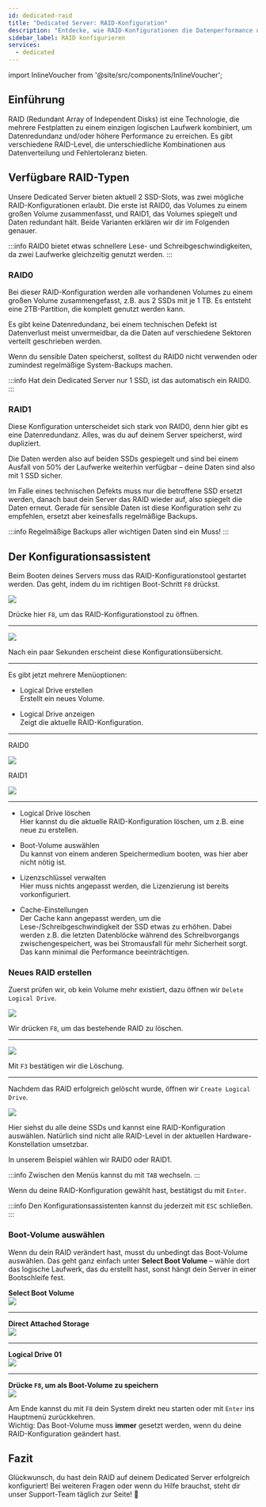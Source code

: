 ```yaml
---
id: dedicated-raid
title: "Dedicated Server: RAID-Konfiguration"
description: "Entdecke, wie RAID-Konfigurationen die Datenperformance und Redundanz bei Dedicated Servern mit SSDs verbessern → Jetzt mehr erfahren"
sidebar_label: RAID konfigurieren
services:
  - dedicated
---
```


import InlineVoucher from '@site/src/components/InlineVoucher';

## Einführung

RAID (Redundant Array of Independent Disks) ist eine Technologie, die mehrere Festplatten zu einem einzigen logischen Laufwerk kombiniert, um Datenredundanz und/oder höhere Performance zu erreichen. Es gibt verschiedene RAID-Level, die unterschiedliche Kombinationen aus Datenverteilung und Fehlertoleranz bieten.

<InlineVoucher />

## Verfügbare RAID-Typen
Unsere Dedicated Server bieten aktuell 2 SSD-Slots, was zwei mögliche RAID-Konfigurationen erlaubt. Die erste ist RAID0, das Volumes zu einem großen Volume zusammenfasst, und RAID1, das Volumes spiegelt und Daten redundant hält. Beide Varianten erklären wir dir im Folgenden genauer.

:::info
RAID0 bietet etwas schnellere Lese- und Schreibgeschwindigkeiten, da zwei Laufwerke gleichzeitig genutzt werden.
:::

### RAID0
Bei dieser RAID-Konfiguration werden alle vorhandenen Volumes zu einem großen Volume zusammengefasst, z.B. aus 2 SSDs mit je 1 TB. Es entsteht eine 2TB-Partition, die komplett genutzt werden kann.

Es gibt keine Datenredundanz, bei einem technischen Defekt ist Datenverlust meist unvermeidbar, da die Daten auf verschiedene Sektoren verteilt geschrieben werden.

Wenn du sensible Daten speicherst, solltest du RAID0 nicht verwenden oder zumindest regelmäßige System-Backups machen.

:::info
Hat dein Dedicated Server nur 1 SSD, ist das automatisch ein RAID0.
:::

### RAID1
Diese Konfiguration unterscheidet sich stark von RAID0, denn hier gibt es eine Datenredundanz. Alles, was du auf deinem Server speicherst, wird dupliziert.

Die Daten werden also auf beiden SSDs gespiegelt und sind bei einem Ausfall von 50% der Laufwerke weiterhin verfügbar – deine Daten sind also mit 1 SSD sicher.

Im Falle eines technischen Defekts muss nur die betroffene SSD ersetzt werden, danach baut dein Server das RAID wieder auf, also spiegelt die Daten erneut.
Gerade für sensible Daten ist diese Konfiguration sehr zu empfehlen, ersetzt aber keinesfalls regelmäßige Backups.

:::info
Regelmäßige Backups aller wichtigen Daten sind ein Muss!
:::

## Der Konfigurationsassistent

Beim Booten deines Servers muss das RAID-Konfigurationstool gestartet werden. Das geht, indem du im richtigen Boot-Schritt `F8` drückst.

![](https://screensaver01.zap-hosting.com/index.php/s/cYzj7L6dL5g7255/preview)

Drücke hier `F8`, um das RAID-Konfigurationstool zu öffnen.

***

![](https://screensaver01.zap-hosting.com/index.php/s/L4Lw8oGjxbDR96N/preview)

Nach ein paar Sekunden erscheint diese Konfigurationsübersicht.

***

Es gibt jetzt mehrere Menüoptionen:

* Logical Drive erstellen  
Erstellt ein neues Volume.

* Logical Drive anzeigen  
Zeigt die aktuelle RAID-Konfiguration.

***
RAID0

![](https://screensaver01.zap-hosting.com/index.php/s/6mtbrFXNPeqHnYi/preview)

RAID1

![](https://screensaver01.zap-hosting.com/index.php/s/749Kxjq6Mkzdc69/preview)
***

* Logical Drive löschen  
Hier kannst du die aktuelle RAID-Konfiguration löschen, um z.B. eine neue zu erstellen.

* Boot-Volume auswählen  
Du kannst von einem anderen Speichermedium booten, was hier aber nicht nötig ist.

* Lizenzschlüssel verwalten  
Hier muss nichts angepasst werden, die Lizenzierung ist bereits vorkonfiguriert.

* Cache-Einstellungen  
Der Cache kann angepasst werden, um die Lese-/Schreibgeschwindigkeit der SSD etwas zu erhöhen. Dabei werden z.B. die letzten Datenblöcke während des Schreibvorgangs zwischengespeichert, was bei Stromausfall für mehr Sicherheit sorgt. Das kann minimal die Performance beeinträchtigen.

### Neues RAID erstellen

Zuerst prüfen wir, ob kein Volume mehr existiert, dazu öffnen wir `Delete Logical Drive`.

![](https://screensaver01.zap-hosting.com/index.php/s/EbPtmgFyZ3oN6jb/preview)

Wir drücken `F8`, um das bestehende RAID zu löschen.

***

![](https://screensaver01.zap-hosting.com/index.php/s/qmtAciacCLKJ9QG/preview)

Mit `F3` bestätigen wir die Löschung.

***

Nachdem das RAID erfolgreich gelöscht wurde, öffnen wir `Create Logical Drive`.

![](https://screensaver01.zap-hosting.com/index.php/s/SjP6ZkcWXCKc4kT/preview)

Hier siehst du alle deine SSDs und kannst eine RAID-Konfiguration auswählen. Natürlich sind nicht alle RAID-Level in der aktuellen Hardware-Konstellation umsetzbar.

In unserem Beispiel wählen wir RAID0 oder RAID1.

:::info
Zwischen den Menüs kannst du mit `TAB` wechseln.
:::

Wenn du deine RAID-Konfiguration gewählt hast, bestätigst du mit `Enter`.

:::info
Den Konfigurationsassistenten kannst du jederzeit mit `ESC` schließen.
:::

### Boot-Volume auswählen

Wenn du dein RAID verändert hast, musst du unbedingt das Boot-Volume auswählen. Das geht ganz einfach unter **Select Boot Volume** – wähle dort das logische Laufwerk, das du erstellt hast, sonst hängt dein Server in einer Bootschleife fest.

**Select Boot Volume**<br/>
![](https://screensaver01.zap-hosting.com/index.php/s/2GDEYfjnkmaKF9F/preview)
***
**Direct Attached Storage**<br/>
![](https://screensaver01.zap-hosting.com/index.php/s/2468ZCGkr2ninxM/preview)
***
**Logical Drive 01**<br/>
![](https://screensaver01.zap-hosting.com/index.php/s/tN6pRiJbZexbzmg/preview)
***
**Drücke `F8`, um als Boot-Volume zu speichern**<br/>
![](https://screensaver01.zap-hosting.com/index.php/s/tqGFzGZGgeo4JjZ/preview)

Am Ende kannst du mit `F8` dein System direkt neu starten oder mit `Enter` ins Hauptmenü zurückkehren.  
Wichtig: Das Boot-Volume muss **immer** gesetzt werden, wenn du deine RAID-Konfiguration geändert hast.

## Fazit

Glückwunsch, du hast dein RAID auf deinem Dedicated Server erfolgreich konfiguriert! Bei weiteren Fragen oder wenn du Hilfe brauchst, steht dir unser Support-Team täglich zur Seite! 🙂


<InlineVoucher />